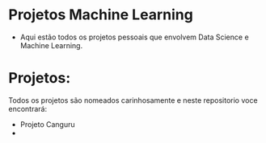 # Projetos Machine Learning

* Aqui estão todos os projetos pessoais que envolvem Data Science e Machine Learning.

# Projetos:
Todos os projetos são nomeados carinhosamente e neste repositorio voce encontrará:
- Projeto Canguru
- 
